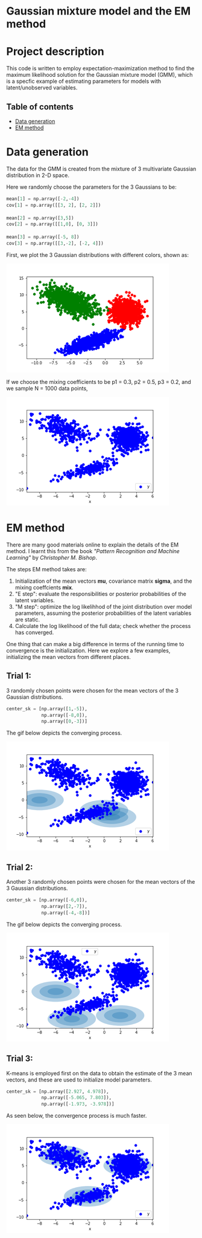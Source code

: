# Gaussian mixture model and the EM method

# Project description
This code is written to employ expectation-maximization method to find the maximum likelihood solution for the Gaussian mixture model (GMM), which is a specfic example of estimating parameters for models with latent/unobserved variables.


## Table of contents
* [Data generation](#data-generation)
* [EM method](#EM-method)


# Data generation
The data for the GMM is created from the mixture of 3 multivariate Gaussian distribution in 2-D space.

Here we randomly choose the parameters for the 3 Gaussians to be:

```python
mean[1] = np.array([-2,-4])
cov[1] = np.array([[3, 2], [2, 2]])

mean[2] = np.array([3,5])
cov[2] = np.array([[1,0], [0, 3]])

mean[3] = np.array([-5, 8])
cov[3] = np.array([[3,-2], [-2, 4]])
```

First, we plot the 3 Gaussian distributions with different colors, shown as: 

![alt text](https://github.com/lattedog/Gaussian-mixture-model-and-EM/blob/master/raw%20data.png)

If we choose the mixing coefficients to be p1 = 0.3, p2 = 0.5, p3 = 0.2, and we sample N = 1000 data points, 

![alt text](https://github.com/lattedog/Gaussian-mixture-model-and-EM/blob/master/Gaussian%20mixtue%20data.png)


# EM method

There are many good materials online to explain the details of the EM method. I learnt this from the book *"Pattern Recognition and Machine Learning"* by *Christopher M. Bishop*. 

The steps EM method takes are:
1. Initialization of the mean vectors **mu**, covariance matrix **sigma**, and the mixing coeffcients **mix**.
2. "E step": evaluate the responsibilities or posterior probabilities of the latent variables.
3. "M step": optimize the log likelihhod of the joint distribution over model parameters, assuming the posterior probabilities of the latent variables are static. 
4. Calculate the log likelihood of the full data; check whether the process has converged. 


One thing that can make a big difference in terms of the running time to convergence is the initialization. Here we explore a few examples, initializing the mean vectors from different places.

## Trial 1:

3 randomly chosen points were chosen for the mean vectors of the 3 Gaussian distributions. 

```python
center_sk = [np.array([1,-5]),
             np.array([-8,0]),
             np.array([0,-3])]
```
             
The gif below depicts the converging process.

![](https://github.com/lattedog/Gaussian-mixture-model-and-EM/blob/master/trial1/trial_1.gif)


## Trial 2:

Another 3 randomly chosen points were chosen for the mean vectors of the 3 Gaussian distributions. 


```python
center_sk = [np.array([-6,0]),
             np.array([2,-7]),
             np.array([-4,-8])]
```

The gif below depicts the converging process.

![](https://github.com/lattedog/Gaussian-mixture-model-and-EM/blob/master/trial2/trial_2.gif)


## Trial 3:

K-means is employed first on the data to obtain the estimate of the 3 mean vectors, and these are used to initialize model parameters. 

```python
center_sk = [np.array([2.927, 4.978]),
             np.array([-5.065, 7.803]),
             np.array([-1.973, -3.978])]
```
As seen below, the convergence process is much faster.  

![](https://github.com/lattedog/Gaussian-mixture-model-and-EM/blob/master/trial3/trial_3.gif)
